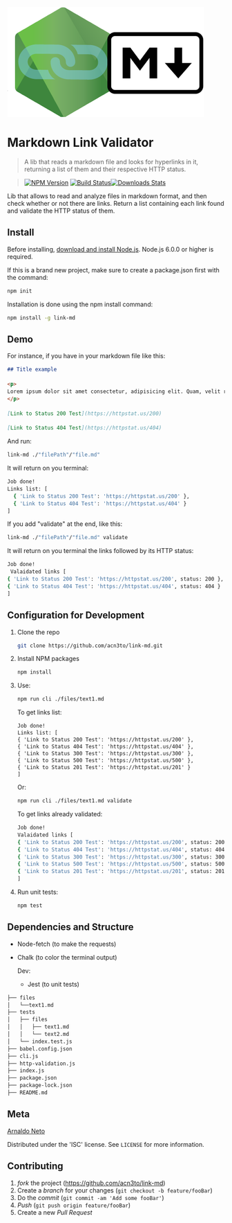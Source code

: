 ![Logo]

# Markdown Link Validator

> A lib that reads a markdown file and looks for hyperlinks in it, returning a list of them and their respective HTTP status.

> [![NPM Version][npm-image]][npm-url] [![Build Status][travis-image]][travis-url][![Downloads Stats][npm-downloads]][npm-url]

Lib that allows to read and analyze files in markdown format, and then check whether or not there are links. Return a list containing each link found and validate the HTTP status of them.

## Install

Before installing, <a href="https://nodejs.org/en/download/">download and install Node.js</a>. Node.js 6.0.0 or higher is required.

If this is a brand new project, make sure to create a package.json first with the command:

```sh
npm init
```

Installation is done using the npm install command:

```sh
npm install -g link-md
```

## Demo

For instance, if you have in your markdown file like this:

```markdown
## Title example

<p>
Lorem ipsum dolor sit amet consectetur, adipisicing elit. Quam, velit reiciendis? Repellendus corrupti perspiciatis libero, fuga officia mollitia cupiditate in quia ipsa accusantium dicta quo perferendis doloremque, voluptatum enim ipsum?
</p>

[Link to Status 200 Test](https://httpstat.us/200)

[Link to Status 404 Test](https://httpstat.us/404)
```

And run:

```sh
link-md ./"filePath"/"file.md"
```

It will return on you terminal:

```sh
Job done!
Links list: [
  { 'Link to Status 200 Test': 'https://httpstat.us/200' },
  { 'Link to Status 404 Test': 'https://httpstat.us/404' }
]
```

If you add "validate" at the end, like this:

```sh
link-md ./"filePath"/"file.md" validate
```

It will return on you terminal the links followed by its HTTP status:

```sh
Job done!
 Valaidated links [
{ 'Link to Status 200 Test': 'https://httpstat.us/200', status: 200 },
{ 'Link to Status 404 Test': 'https://httpstat.us/404', status: 404 }
]
```

## Configuration for Development

1. Clone the repo
   ```sh
   git clone https://github.com/acn3to/link-md.git
   ```
2. Install NPM packages
   ```sh
   npm install
   ```
3. Use:

   ```sh
   npm run cli ./files/text1.md
   ```

   To get links list:

   ```sr
   Job done!
   Links list: [
   { 'Link to Status 200 Test': 'https://httpstat.us/200' },
   { 'Link to Status 404 Test': 'https://httpstat.us/404' },
   { 'Link to Status 300 Test': 'https://httpstat.us/300' },
   { 'Link to Status 500 Test': 'https://httpstat.us/500' },
   { 'Link to Status 201 Test': 'https://httpstat.us/201' }
   ]
   ```

   Or:

   ```sh
   npm run cli ./files/text1.md validate
   ```

   To get links already validated:

   ```sh
   Job done!
   Valaidated links [
   { 'Link to Status 200 Test': 'https://httpstat.us/200', status: 200 },
   { 'Link to Status 404 Test': 'https://httpstat.us/404', status: 404 },
   { 'Link to Status 300 Test': 'https://httpstat.us/300', status: 300 },
   { 'Link to Status 500 Test': 'https://httpstat.us/500', status: 500 },
   { 'Link to Status 201 Test': 'https://httpstat.us/201', status: 201 }
   ]
   ```

4. Run unit tests:
   ```sh
   npm test
   ```

## Dependencies and Structure

- Node-fetch (to make the requests)

- Chalk (to color the terminal output)

  Dev:

  - Jest (to unit tests)

```sh
├── files
│   └──text1.md
├── tests
│   ├── files
│   │   ├── text1.md
│   │   └── text2.md
│   └── index.test.js
├── babel.config.json
├── cli.js
├── http-validation.js
├── index.js
├── package.json
├── package-lock.json
├── README.md
```

## Meta

[Arnaldo Neto](https://github.com/acn3to)

Distributed under the 'ISC' license. See `LICENSE` for more information.

## Contributing

1. _fork_ the project (<https://github.com/acn3to/link-md>)
2. Create a _branch_ for your changes (`git checkout -b feature/fooBar`)
3. Do the _commit_ (`git commit -am 'Add some fooBar'`)
4. _Push_ (`git push origin feature/fooBar`)
5. Create a new _Pull Request_

[npm-image]: https://img.shields.io/npm/v/link-md-metrics.svg?style=flat-square
[npm-url]: https://npmjs.org/package/link-md-metrics
[npm-downloads]: https://img.shields.io/npm/dm/link-md-metrics.svg?style=flat-square
[travis-image]: https://img.shields.io/travis/dbader/node-link-md-metrics/master.svg?style=flat-square
[travis-url]: https://travis-ci.org/dbader/node-link-md-metrics
[logo]: files/logo.png
